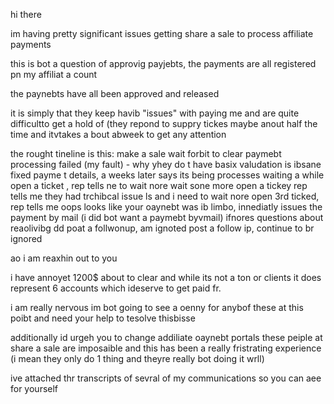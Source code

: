 hi there

im having pretty significant issues
getting share a sale to process affiliate payments

this is bot a question of approvig payjebts, the payments are all registered pn my affiliat a count


the paynebts have all been approved and released

it is simply that they keep havib "issues" with paying me and are quite difficultto get a hold of (they  repond to suppry tickes maybe anout half the time and itvtakes a bout abweek to get any attention


the rought tineline is this:
make a sale
wait forbit to clear
paymebt processing failed (my fault) - why yhey do t have basix valudation is ibsane
fixed payme t details, a weeks later says its being processes 
waiting a while open a ticket , rep tells ne to wait nore
wait sone more open a tickey rep tells me they had trchibcal issue ls and i need to wait nore
open  3rd ticked, rep tells me oops looks like your oaynebt was ib limbo, innediatly issues the payment by mail (i did bot want a paymebt byvmail) ifnores questions about reaolivibg dd
poat a follwonup, am ignoted
post a follow ip, continue to br ignored

ao i am reaxhin out to you

i have annoyet 1200$ about to clear and while its not a ton or clients it does represent 6 accounts which ideserve to get paid fr.

i am really nervous im bot going to see a oenny for anybof these at this poibt and need your help to tesolve thisbisse

additionally id urgeh you to change addiliate oaynebt portals these peiple at share a sale are imposaible
and this has been a really fristrating experience (i mean they only do 1 thing and theyre really bot doing it wrll)


ive attached thr transcripts of sevral of my communications so you can aee for yourself 